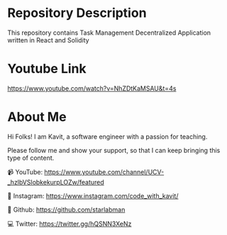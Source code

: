 # Repository Description

This repository contains Task Management Decentralized Application written in React and Solidity

# Youtube Link
https://www.youtube.com/watch?v=NhZDtKaMSAU&t=4s

# About Me
Hi Folks! I am Kavit, a software engineer with a passion for teaching.

Please follow me and show your support, so that I can keep bringing this type of content.

📹 YouTube: https://www.youtube.com/channel/UCV-_hzlbVSlobkekurpLOZw/featured

📸 Instagram: https://www.instagram.com/code_with_kavit/

📂 Github: https://github.com/starlabman

💻 Twitter: https://twitter.gg/hQSNN3XeNz
